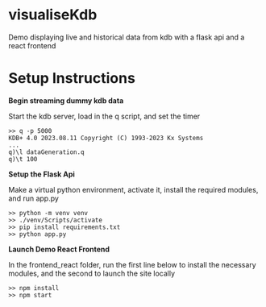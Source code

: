 # visualiseKdb
Demo displaying live and historical data from kdb with a flask api and a react frontend

# Setup Instructions
**Begin streaming dummy kdb data**

Start the kdb server, load in the q script, and set the timer

    >> q -p 5000
    KDB+ 4.0 2023.08.11 Copyright (C) 1993-2023 Kx Systems
    ...
    q)\l dataGeneration.q
    q)\t 100

**Setup the Flask Api**

Make a virtual python environment, activate it, install the required modules, and run app.py
    
    >> python -m venv venv
    >> ./venv/Scripts/activate
    >> pip install requirements.txt
    >> python app.py

**Launch Demo React Frontend**

In the frontend_react folder, run the first line below to install the necessary modules, and the second to launch the site locally

    >> npm install
    >> npm start
